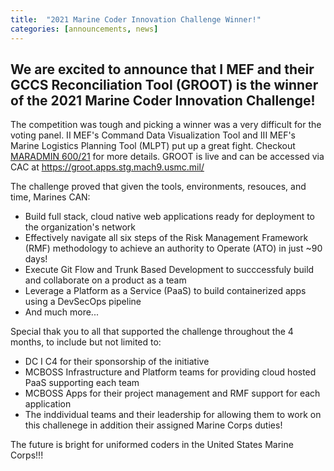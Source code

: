 ```yaml
---
title:  "2021 Marine Coder Innovation Challenge Winner!"
categories: [announcements, news]
---
```


## We are excited to announce that I MEF and their GCCS Reconciliation Tool (GROOT) is the winner of the 2021 Marine Coder Innovation Challenge!  
The competition was tough and picking a winner was a very difficult for the voting panel. II MEF's Command Data Visualization Tool and III MEF's Marine Logistics Planning Tool (MLPT) put up a great fight.  Checkout [MARADMIN 600/21](https://www.marines.mil/News/Messages/Messages-Display/Article/2815694/2021-inaugural-micro-application-development-innovation-challenge-results/) for more details. GROOT is live and can be accessed via CAC at https://groot.apps.stg.mach9.usmc.mil/

The challenge proved that given the tools, environments, resouces, and time, Marines CAN:
  * Build full stack, cloud native web applications ready for deployment to the organization's network 
  * Effectively navigate all six steps of the Risk Management Framework (RMF) methodology to achieve an authority to Operate (ATO) in just ~90 days!
  * Execute Git Flow and Trunk Based Development to succcessfuly build and collaborate on a product as a team
  * Leverage a Platform as a Service (PaaS) to build containerized apps using a DevSecOps pipeline
  * And much more...
  
 Special thak you to all that supported the challenge throughout the 4 months, to include but not limited to: 
   * DC I C4 for their sponsorship of the initiative
   * MCBOSS Infrastructure and Platform teams for providing cloud hosted PaaS supporting each team
   * MCBOSS Apps for their project management and RMF support for each application
   * The inddividual teams and their leadership for allowing them to work on this challenege in addition their assigned Marine Corps duties!

The future is bright for uniformed coders in the United States Marine Corps!!!
